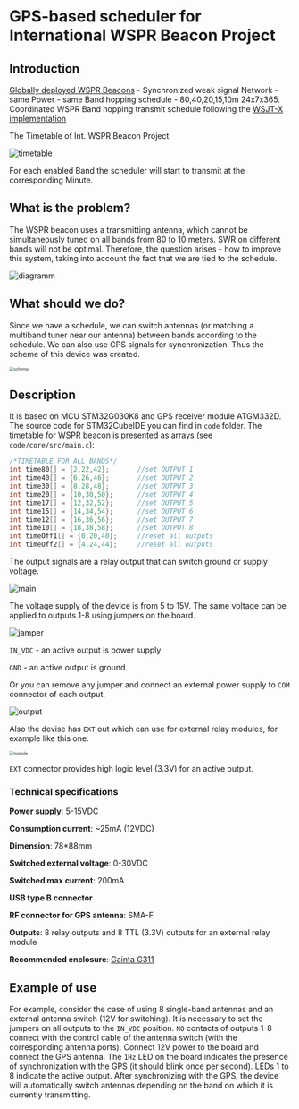 # GPS-based scheduler for International WSPR Beacon Project

## Introduction

[Globally deployed WSPR Beacons](https://github.com/HB9VQQ/WSPRBeacon) - Synchronized weak signal Network - same Power - same Band hopping schedule - 80,40,20,15,10m 24x7x365. Coordinated WSPR Band hopping transmit schedule following the [WSJT-X implementation](https://www.physics.princeton.edu/pulsar/K1JT/wsjtx-doc/wsjtx-main-2.3.0.html#_band_hopping)

The Timetable of Int. WSPR Beacon Project

![timetable](docs/schedule_wspr.png)

For each enabled Band the scheduler will start to transmit at the corresponding Minute.

## What is the problem?

The WSPR beacon uses a transmitting antenna, which cannot be simultaneously tuned on all bands from 80 to 10 meters. SWR on different bands will not be optimal. Therefore, the question arises - how to improve this system, taking into account the fact that we are tied to the schedule.

![diagramm](docs/Sсheduler.jpg)

## What should we do?

Since we have a schedule, we can switch antennas (or matching a multiband tuner near our antenna) between bands according to the schedule. We can also use GPS signals for synchronization. Thus the scheme of this device was created.

<img src="DipTrace/cron_schema.jpg" alt="schema" style="zoom:50%;" />

## Description

It is based on MCU STM32G030K8 and GPS receiver module ATGM332D. The source code for STM32CubeIDE you can find in `code` folder. The timetable for WSPR beacon is presented as arrays (see `code/core/src/main.c`):

```c
/*TIMETABLE FOR ALL BANDS*/
int time80[] = {2,22,42};		//set OUTPUT 1
int time40[] = {6,26,46};		//set OUTPUT 2
int time30[] = {8,28,48};		//set OUTPUT 3
int time20[] = {10,30,50};		//set OUTPUT 4
int time17[] = {12,32,52};		//set OUTPUT 5
int time15[] = {14,34,54};		//set OUTPUT 6
int time12[] = {16,36,56};		//set OUTPUT 7
int time10[] = {18,38,58};		//set OUTPUT 8
int timeOff1[] = {0,20,40};		//reset all outputs
int timeOff2[] = {4,24,44};		//reset all outputs
```

The output signals are a relay output that can switch ground or supply voltage. 

![main](docs/main.jpg)

The voltage supply of the device is from 5 to 15V. The same voltage can be applied to outputs 1-8 using jumpers on the board.

![jamper](docs/settings.jpg)

`IN_VDC` - an active output is power supply

`GND` - an active output is ground.

Or you can remove any jumper and connect an external power supply to `COM` connector of each output.

![output](docs/output.jpg)

Also the devise has `EXT` out which can use for external relay modules, for example like this one:

<img src="docs/8_relay_module.jpg" alt="module" style="zoom:50%;" />

`EXT` connector provides high logic level (3.3V) for an active output.

### Technical specifications

**Power supply**: 5-15VDC

**Consumption current**: ~25mA (12VDC)

**Dimension**: 78*88mm

**Switched external voltage**: 0-30VDC

**Switched max current**: 200mA

**USB type B connector**

**RF connector for GPS antenna**: SMA-F

**Outputs**: 8 relay outputs and 8 TTL (3.3V) outputs for an external relay module

**Recommended enclosure**: [Gainta G311](https://www.gainta.com/en/g311.html)

## Example of use

For example, consider the case of using 8 single-band antennas and an external antenna switch (12V for switching). It is necessary to set the jumpers on all outputs to the `IN_VDC` position. `NO` contacts of outputs 1-8 connect with the control cable of the antenna switch (with the corresponding antenna ports). Connect 12V power to the board and connect the GPS antenna. The `1Hz` LED on the board indicates the presence of synchronization with the GPS (it should blink once per second). LEDs 1 to 8 indicate the active output. After synchronizing with the GPS, the device will automatically switch antennas depending on the band on which it is currently transmitting.
